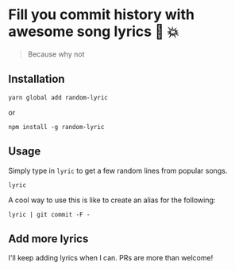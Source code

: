 # Fill you commit history with awesome song lyrics :musical_note: :boom:

> Because why not

## Installation
```
yarn global add random-lyric
```
 
 or
 
```
npm install -g random-lyric
```
 
 
## Usage

Simply type in `lyric` to get a few random lines from popular songs.

```
lyric
```

A cool way to use this is like to create an alias for the following:

```
lyric | git commit -F -
```

## Add more lyrics

I'll keep adding lyrics when I can. PRs are more than welcome!
